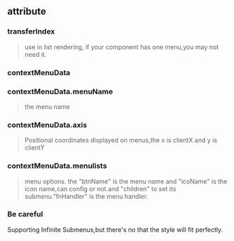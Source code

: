 ## attribute
### transferIndex
>use in list rendering, if your component has one menu,you may not need it.

### contextMenuData

### contextMenuData.menuName

>the menu name

### contextMenuData.axis

>Positional coordinates displayed on menus,the x is clientX and y is clientY

### contextMenuData.menulists

>menu options. the "btnName" is the menu name and "icoName" is the icon name,can config or not.and "children" to  set its submenu."fnHandler" is the menu handler.

### Be careful

Supporting Infinite Submenus,but there's no that the style will fit perfectly.
